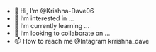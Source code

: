 - 👋 Hi, I’m @Krishna-Dave06
- 👀 I’m interested in ...
- 🌱 I’m currently learning ...
- 💞️ I’m looking to collaborate on ...
- 📫 How to reach me @Intagram krrishna_dave

<!---
Krishna-Dave06/Krishna-Dave06 is a ✨ special ✨ repository because its `README.md` (this file) appears on your GitHub profile.
You can click the Preview link to take a look at your changes.
--->
